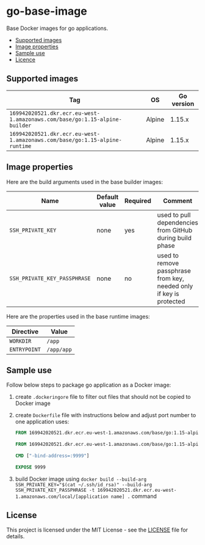 # go-base-image

Base Docker images for go applications.

- [Supported images](#supported-images)
- [Image properties](#image-properties)
- [Sample use](#sample-use)
- [Licence](#license)

## Supported images

| Tag                                                                        | OS         | Go version |
| -------------------------------------------------------------------------- | ---------- | ---------- |
| `169942020521.dkr.ecr.eu-west-1.amazonaws.com/base/go:1.15-alpine-builder` | Alpine     | 1.15.x     |
| `169942020521.dkr.ecr.eu-west-1.amazonaws.com/base/go:1.15-alpine-runtime` | Alpine     | 1.15.x     |

## Image properties

Here are the build arguments used in the base builder images:

| Name                         | Default value | Required | Comment                                                             |
| ---------------------------- | ------------- | -------- | ------------------------------------------------------------------- |
| `SSH_PRIVATE_KEY`            | none          | yes      | used to pull dependencies from GitHub during build phase            |
| `SSH_PRIVATE_KEY_PASSPHRASE` | none          | no       | used to remove passphrase from key, needed only if key is protected | 

Here are the properties used in the base runtime images:

| Directive    | Value      |
| ------------ | ---------- |
| `WORKDIR`    | `/app`     |
| `ENTRYPOINT` | `/app/app` |

## Sample use

Follow below steps to package go application as a Docker image: 

1. create `.dockeringore` file to filter out files that should not be copied to Docker image

2. create `Dockerfile` file with instructions below and adjust port number to one application uses:

   ```dockerfile
   FROM 169942020521.dkr.ecr.eu-west-1.amazonaws.com/base/go:1.15-alpine-builder
    
   FROM 169942020521.dkr.ecr.eu-west-1.amazonaws.com/base/go:1.15-alpine-runtime
    
   CMD ["-bind-address=:9999"]
    
   EXPOSE 9999
   ```

3. build Docker image using `docker build --build-arg SSH_PRIVATE_KEY="$(cat ~/.ssh/id_rsa)" --build-arg SSH_PRIVATE_KEY_PASSPHRASE -t 169942020521.dkr.ecr.eu-west-1.amazonaws.com/local/[application name] .` command

## License

This project is licensed under the MIT License - see the [LICENSE](LICENSE) file for details.
